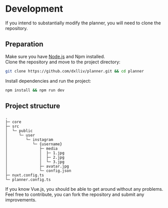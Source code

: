 # Development

If you intend to substantially modify the planner, you will need to clone the repository.

## Preparation

Make sure you have [Node.js](https://nodejs.org/en/download) and Npm installed.  
Clone the repository and move to the project directory:

```bash
git clone https://github.com/dxlliv/planner.git && cd planner
```

Install dependencies and run the project:

```bash
npm install && npm run dev
```

## Project structure

```
.
├─ core
├─ src
│  └─ public
│     └─ user
│        └─ instagram
│           └─ {username}
│              ├─ media
│              │  ├─ 1.jpg
│              │  ├─ 2.jpg
│              │  └─ 3.jpg
│              ├─ avatar.jpg
│              └─ config.json
├─ nuxt.config.ts
└─ planner.config.ts
```


If you know Vue.js, you should be able to get around without any problems.  
Feel free to contribute, you can fork the repository and submit any improvements.
